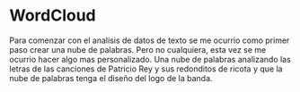 # WordCloud

Para comenzar con el analisis de datos de texto se me ocurrio como primer paso crear una nube de palabras. Pero no cualquiera, esta vez se me ocurrio hacer algo mas personalizado. Una nube de palabras analizando las letras de las canciones de Patricio Rey y sus redonditos de ricota y que la nube de palabras tenga el diseño del logo de la banda.
